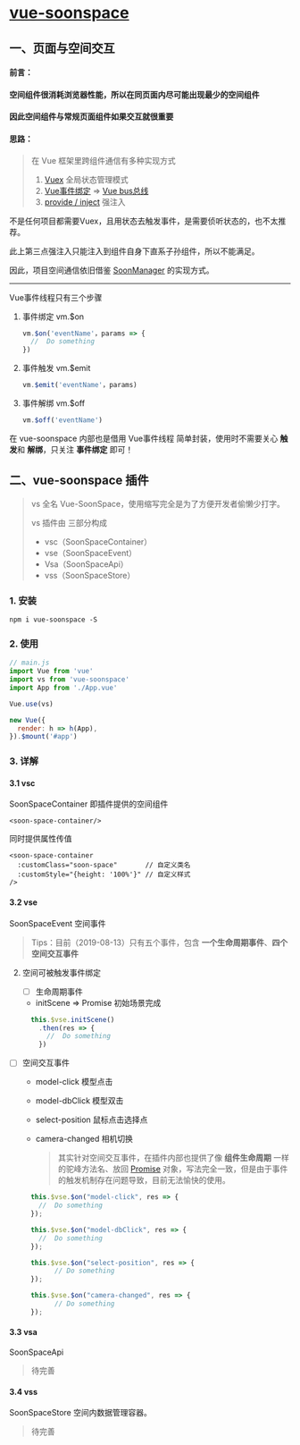 # [vue-soonspace](https://github.com/xuekai-china/vue-soonspace)


## 一、页面与空间交互

#### 前言：

#### 	空间组件很消耗浏览器性能，所以在同页面内尽可能出现最少的空间组件

#### 	因此空间组件与常规页面组件如果交互就很重要



#### 思路：

> 在 Vue 框架里跨组件通信有多种实现方式
>
>  1.  [Vuex](https://vuex.vuejs.org/) 全局状态管理模式
>  2.  [Vue事件绑定](https://cn.vuejs.org/v2/api/#vm-on) => [Vue bus总线](https://www.cnblogs.com/fanlinqiang/p/7756566.html)
>  3.   [provide / inject](https://cn.vuejs.org/v2/api/#provide-inject) 强注入



不是任何项目都需要Vuex，且用状态去触发事件，是需要侦听状态的，也不太推荐。

此上第三点强注入只能注入到组件自身下直系子孙组件，所以不能满足。

因此，项目空间通信依旧借鉴 [SoonManager](http://www.xwbuilders.com:9011/) 的实现方式。

------

Vue事件线程只有三个步骤

1. 事件绑定 vm.$on

   ```javascript
   vm.$on('eventName'，params => {
     //  Do something
   })
   ```

2. 事件触发 vm.$emit

   ```javascript
   vm.$emit('eventName'，params)
   ```

3. 事件解绑 vm.$off

   ```javascript
   vm.$off('eventName')
   
   ```



在 vue-soonspace 内部也是借用 Vue事件线程 简单封装，使用时不需要关心 **触发**和 **解绑**，只关注 **事件绑定** 即可！



## 二、vue-soonspace 插件

> vs 全名 Vue-SoonSpace，使用缩写完全是为了方便开发者偷懒少打字。
>
> vs 插件由 三部分构成
>
> - vsc（SoonSpaceContainer）
> - vse（SoonSpaceEvent）
> - Vsa（SoonSpaceApi）
> - vss（SoonSpaceStore）



### 1. 安装

```shell
npm i vue-soonspace -S
```



### 2. 使用

```javascript
// main.js
import Vue from 'vue'
import vs from 'vue-soonspace'
import App from './App.vue'

Vue.use(vs)

new Vue({
  render: h => h(App),
}).$mount('#app')

```



### 3. 详解

#### 3.1 vsc

SoonSpaceContainer 即插件提供的空间组件

```vue
<soon-space-container/>
```

同时提供属性传值

```vue
<soon-space-container 
  :customClass="soon-space"       // 自定义类名
  :customStyle="{height: '100%'}" // 自定义样式
/>
```

#### 3.2 vse

SoonSpaceEvent 空间事件

> Tips：目前（2019-08-13）只有五个事件，包含 **一个生命周期事件**、**四个空间交互事件**

2. 空间可被触发事件绑定

   - [ ] 生命周期事件

   - initScene  =>   Promise        初始场景完成

    ```javascript
      this.$vse.initScene()
        .then(res => {
          //  Do something
        })
    ```
   
- [ ] 空间交互事件
  
   - model-click          模型点击
   
   - model-dbClick     模型双击
   
   - select-position     鼠标点击选择点
   
   - camera-changed  相机切换
   
     > 其实针对空间交互事件，在插件内部也提供了像 **组件生命周期** 一样的驼峰方法名、放回 [Promise](http://es6.ruanyifeng.com/#docs/promise) 对象，写法完全一致，但是由于事件的触发机制存在问题导致，目前无法愉快的使用。
   
    ```javascript
      this.$vse.$on("model-click", res => {
      	//  Do something
      });

      this.$vse.$on("model-dbClick", res => {
      	//  Do something
      });

      this.$vse.$on("select-position", res => {
    	    // Do something
      });
    
      this.$vse.$on("camera-changed", res => {
    	    // Do something
      });
     ```


#### 3.3 vsa

SoonSpaceApi 

> 待完善

#### 3.4 vss

SoonSpaceStore 空间内数据管理容器。

> 待完善